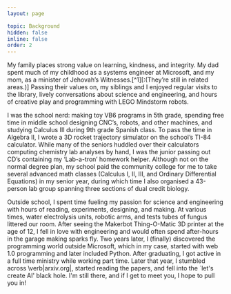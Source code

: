 ```yaml
---
layout: page

topic: Background
hidden: false
inline: false
order: 2
---
```


My family places strong value on learning, kindness, and integrity. My dad spent much of my childhood as a systems engineer at Microsoft, and my mom, as a minister of Jehovah’s Witnesses.[^1][:(They’re still in related areas.)] Passing their values on, my siblings and I enjoyed regular visits to the library, lively conversations about science and engineering, and hours of creative play and programming with LEGO Mindstorm robots.

I was the school nerd: making toy VB6 programs in 5th grade, spending free time in middle school designing CNC’s, robots, and other machines, and studying Calculus III during 9th grade Spanish class. To pass the time in Algebra II, I wrote a 3D rocket trajectory simulator on the school’s TI-84 calculator. While many of the seniors huddled over their calculators computing chemistry lab analyses by hand, I was the junior passing out CD’s containing my ‘Lab-a-tron’ homework helper. Although not on the normal degree plan, my school paid the community college for me to take several advanced math classes (Calculus I, II, III, and Ordinary Differential Equations) in my senior year, during which time I also organised a 43-person lab group spanning three sections of dual credit biology.

Outside school, I spent time fueling my passion for science and engineering with hours of reading, experiments, designing, and making. At various times, water electrolysis units, robotic arms, and tests tubes of fungus littered our room. After seeing the Makerbot Thing-O-Matic 3D printer at the age of 12, I fell in love with engineering and would often spend after-hours in the garage making sparks fly. Two years later, I (finally) discovered the programming world outside Microsoft, which in my case, started with web 1.0 programming and later included Python. After graduating, I got active in a full time ministry while working part time. Later that year, I stumbled across \verb|arxiv.org|, started reading the papers, and fell into the `let's create AI' black hole. I'm still there, and if I get to meet you, I hope to pull you in!